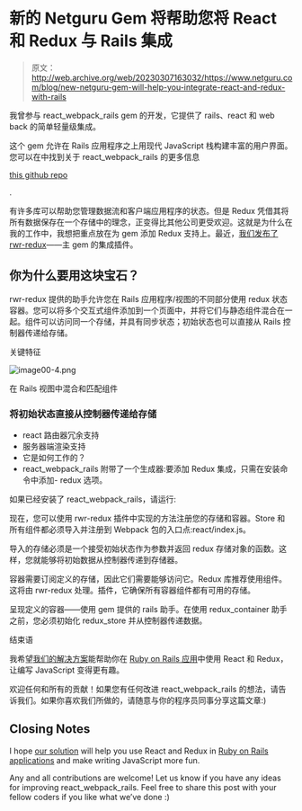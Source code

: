 # 新的 Netguru Gem 将帮助您将 React 和 Redux 与 Rails 集成

> 原文：<http://web.archive.org/web/20230307163032/https://www.netguru.com/blog/new-netguru-gem-will-help-you-integrate-react-and-redux-with-rails>

 我曾参与 react_webpack_rails gem 的开发，它提供了 rails、react 和 web back 的简单轻量级集成。 

这个 gem 允许在 Rails 应用程序之上用现代 JavaScript 栈构建丰富的用户界面。您可以在中找到关于 react_webpack_rails 的更多信息

[this github repo](http://web.archive.org/web/20220929101437/https://github.com/netguru/react_webpack_rails)

.

有许多库可以帮助您管理数据流和客户端应用程序的状态。但是 Redux 凭借其将所有数据保存在一个存储中的理念，正变得比其他公司更受欢迎。这就是为什么在我的工作中，我想把重点放在为 gem 添加 Redux 支持上。最近，[我们发布了 rwr-redux](http://web.archive.org/web/20220929101437/https://github.com/netguru/rwr-redux)——主 gem 的集成插件。

## 你为什么要用这块宝石？

rwr-redux 提供的助手允许您在 Rails 应用程序/视图的不同部分使用 redux 状态容器。您可以将多个交互式组件添加到一个页面中，并将它们与静态组件混合在一起。组件可以访问同一个存储，并具有同步状态；初始状态也可以直接从 Rails 控制器传递给存储。

关键特征

![image00-4.png](img/88f2d1fed4026645a36327099ed60536.png)

在 Rails 视图中混合和匹配组件

### 将初始状态直接从控制器传递给存储

*   react 路由器冗余支持
*   服务器端渲染支持
*   它是如何工作的？
*   react_webpack_rails 附带了一个生成器:要添加 Redux 集成，只需在安装命令中添加- redux 选项。

如果已经安装了 react_webpack_rails，请运行:

现在，您可以使用 rwr-redux 插件中实现的方法注册您的存储和容器。Store 和所有组件都必须导入并注册到 Webpack 包的入口点:react/index.js。

导入的存储必须是一个接受初始状态作为参数并返回 redux 存储对象的函数。这样，您就能够将初始数据从控制器传递到存储器。

容器需要订阅定义的存储，因此它们需要能够访问它。Redux 库推荐使用<provider>组件。这将由 rwr-redux 处理。插件，它确保所有容器组件都有可用的存储。</provider>

呈现定义的容器——使用 gem 提供的 rails 助手。在使用 redux_container 助手之前，您必须初始化 redux_store 并从控制器传递数据。

结束语

我希望[我们的解决方案](http://web.archive.org/web/20220929101437/https://github.com/netguru/rwr-redux)能帮助你在 [Ruby on Rails 应用](/web/20220929101437/https://www.netguru.com/services/ruby-on-rails-development)中使用 React 和 Redux，让编写 JavaScript 变得更有趣。

欢迎任何和所有的贡献！如果您有任何改进 react_webpack_rails 的想法，请告诉我们。如果你喜欢我们所做的，请随意与你的程序员同事分享这篇文章:)

## Closing Notes

I hope [our solution](http://web.archive.org/web/20220929101437/https://github.com/netguru/rwr-redux) will help you use React and Redux in [Ruby on Rails applications](/web/20220929101437/https://www.netguru.com/services/ruby-on-rails-development) and make writing JavaScript more fun.

Any and all contributions are welcome! Let us know if you have any ideas for improving react_webpack_rails. Feel free to share this post with your fellow coders if you like what we’ve done :)